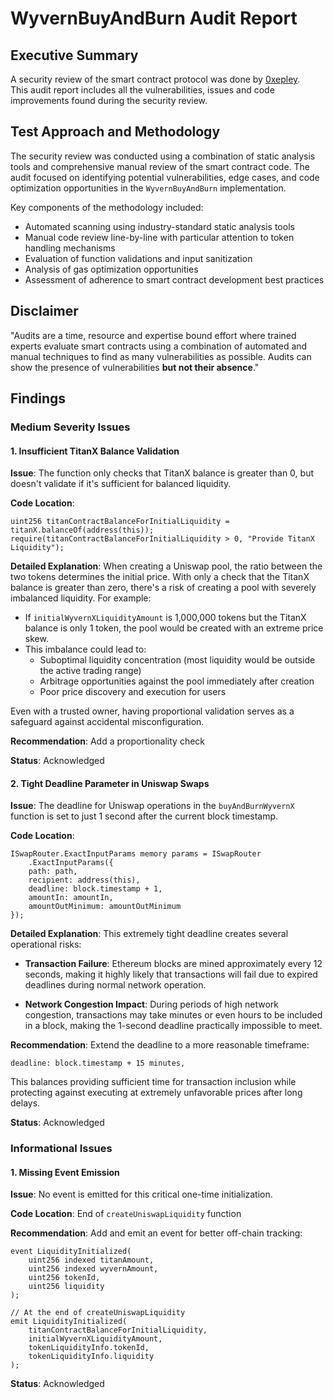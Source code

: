 

# WyvernBuyAndBurn Audit Report 

## Executive Summary

A security review of the smart contract protocol was done by [0xepley](https://twitter.com/0xepley).  
This audit report includes all the vulnerabilities, issues and code improvements found during the security review.


## Test Approach and Methodology

The security review was conducted using a combination of static analysis tools and comprehensive manual review of the smart contract code. The audit focused on identifying potential vulnerabilities, edge cases, and code optimization opportunities in the `WyvernBuyAndBurn` implementation.

Key components of the methodology included:
- Automated scanning using industry-standard static analysis tools
- Manual code review line-by-line with particular attention to token handling mechanisms
- Evaluation of function validations and input sanitization
- Analysis of gas optimization opportunities
- Assessment of adherence to smart contract development best practices


## Disclaimer

"Audits are a time, resource and expertise bound effort where trained experts evaluate smart
contracts using a combination of automated and manual techniques to find as many vulnerabilities
as possible. Audits can show the presence of vulnerabilities **but not their absence**."



## Findings

### Medium Severity Issues

#### 1. Insufficient TitanX Balance Validation

**Issue**: The function only checks that TitanX balance is greater than 0, but doesn't validate if it's sufficient for balanced liquidity.

**Code Location**:
```solidity
uint256 titanContractBalanceForInitialLiquidity = titanX.balanceOf(address(this));
require(titanContractBalanceForInitialLiquidity > 0, "Provide TitanX Liquidity");
```

**Detailed Explanation**:
When creating a Uniswap pool, the ratio between the two tokens determines the initial price. With only a check that the TitanX balance is greater than zero, there's a risk of creating a pool with severely imbalanced liquidity. For example:

- If `initialWyvernXLiquidityAmount` is 1,000,000 tokens but the TitanX balance is only 1 token, the pool would be created with an extreme price skew.
- This imbalance could lead to:
  - Suboptimal liquidity concentration (most liquidity would be outside the active trading range)
  - Arbitrage opportunities against the pool immediately after creation
  - Poor price discovery and execution for users

Even with a trusted owner, having proportional validation serves as a safeguard against accidental misconfiguration.

**Recommendation**: Add a proportionality check

**Status**: Acknowledged



#### 2. Tight Deadline Parameter in Uniswap Swaps

**Issue**: The deadline for Uniswap operations in the `buyAndBurnWyvernX` function is set to just 1 second after the current block timestamp.

**Code Location**:
```solidity
ISwapRouter.ExactInputParams memory params = ISwapRouter
    .ExactInputParams({
    path: path,
    recipient: address(this),
    deadline: block.timestamp + 1,
    amountIn: amountIn,
    amountOutMinimum: amountOutMinimum
});
```

**Detailed Explanation**:
This extremely tight deadline creates several operational risks:

- **Transaction Failure**: Ethereum blocks are mined approximately every 12 seconds, making it highly likely that transactions will fail due to expired deadlines during normal network operation.
  
- **Network Congestion Impact**: During periods of high network congestion, transactions may take minutes or even hours to be included in a block, making the 1-second deadline practically impossible to meet.


**Recommendation**: Extend the deadline to a more reasonable timeframe:

```solidity
deadline: block.timestamp + 15 minutes,
```

This balances providing sufficient time for transaction inclusion while protecting against executing at extremely unfavorable prices after long delays.

**Status**: Acknowledged


### Informational Issues

#### 1. Missing Event Emission

**Issue**: No event is emitted for this critical one-time initialization.

**Code Location**: End of `createUniswapLiquidity` function

**Recommendation**: Add and emit an event for better off-chain tracking:

```solidity
event LiquidityInitialized(
    uint256 indexed titanAmount, 
    uint256 indexed wyvernAmount, 
    uint256 tokenId, 
    uint256 liquidity
);

// At the end of createUniswapLiquidity
emit LiquidityInitialized(
    titanContractBalanceForInitialLiquidity,
    initialWyvernXLiquidityAmount,
    tokenLiquidityInfo.tokenId,
    tokenLiquidityInfo.liquidity
);
```

**Status**: Acknowledged


